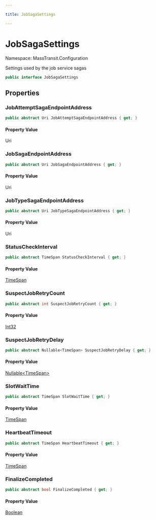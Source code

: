```yaml
---

title: JobSagaSettings

---
```


# JobSagaSettings

Namespace: MassTransit.Configuration

Settings used by the job service sagas

```csharp
public interface JobSagaSettings
```

## Properties

### **JobAttemptSagaEndpointAddress**

```csharp
public abstract Uri JobAttemptSagaEndpointAddress { get; }
```

#### Property Value

Uri<br/>

### **JobSagaEndpointAddress**

```csharp
public abstract Uri JobSagaEndpointAddress { get; }
```

#### Property Value

Uri<br/>

### **JobTypeSagaEndpointAddress**

```csharp
public abstract Uri JobTypeSagaEndpointAddress { get; }
```

#### Property Value

Uri<br/>

### **StatusCheckInterval**

```csharp
public abstract TimeSpan StatusCheckInterval { get; }
```

#### Property Value

[TimeSpan](https://learn.microsoft.com/en-us/dotnet/api/system.timespan)<br/>

### **SuspectJobRetryCount**

```csharp
public abstract int SuspectJobRetryCount { get; }
```

#### Property Value

[Int32](https://learn.microsoft.com/en-us/dotnet/api/system.int32)<br/>

### **SuspectJobRetryDelay**

```csharp
public abstract Nullable<TimeSpan> SuspectJobRetryDelay { get; }
```

#### Property Value

[Nullable\<TimeSpan\>](https://learn.microsoft.com/en-us/dotnet/api/system.nullable-1)<br/>

### **SlotWaitTime**

```csharp
public abstract TimeSpan SlotWaitTime { get; }
```

#### Property Value

[TimeSpan](https://learn.microsoft.com/en-us/dotnet/api/system.timespan)<br/>

### **HeartbeatTimeout**

```csharp
public abstract TimeSpan HeartbeatTimeout { get; }
```

#### Property Value

[TimeSpan](https://learn.microsoft.com/en-us/dotnet/api/system.timespan)<br/>

### **FinalizeCompleted**

```csharp
public abstract bool FinalizeCompleted { get; }
```

#### Property Value

[Boolean](https://learn.microsoft.com/en-us/dotnet/api/system.boolean)<br/>
